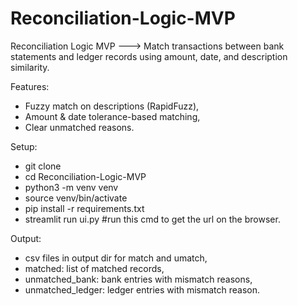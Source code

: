 # Reconciliation-Logic-MVP

Reconciliation Logic MVP ---> Match transactions between bank statements and ledger records using amount, date, and description similarity.

Features:

- Fuzzy match on descriptions (RapidFuzz), 
- Amount & date tolerance-based matching,
- Clear unmatched reasons.

Setup:

- git clone <git-repo>
- cd Reconciliation-Logic-MVP
- python3 -m venv venv
- source venv/bin/activate
- pip install -r requirements.txt
- streamlit run ui.py  #run this cmd to get the url on the browser.

Output:

- csv files in output dir for match and umatch,
- matched: list of matched records,
- unmatched_bank: bank entries with mismatch reasons,
- unmatched_ledger: ledger entries with mismatch reason.
